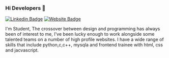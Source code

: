 ### Hi Developers 👋

[![Linkedin Badge](https://img.shields.io/badge/-Pranitabh-blue?style=flat-square&logo=Linkedin&logoColor=white&link=https://www.linkedin.com/in/aakash--01629954/)](https://www.linkedin.com/in/pranitabh-roy-b18413181/)
[![Website Badge](https://img.shields.io/badge/StackOverflow-Pranitabh-yellow)](https://stackoverflow.com/users/16328251/pranitabh-roy)


I'm
Student,
The crossover between design and programming has always been of interest to me, I've been lucky enough to work alongside some talented teams on a number of high profile websites. I have a wide range of skills that include python,c,c++, mysqla and frontend trainee with html, css and jacvascript.

<!--
**Aakashdeveloper/Aakashdeveloper** is a ✨ _special_ ✨ repository because its `README.md` (this file) appears on your GitHub profile.

Here are some ideas to get you started:

- 🔭 I’m currently working on ...
- 🌱 I’m currently learning ...
- 👯 I’m looking to collaborate on ...
- 🤔 I’m looking for help with ...
- 💬 Ask me about ...
- 📫 How to reach me: ...
- 😄 Pronouns: ...
- ⚡ Fun fact: .....

-->




